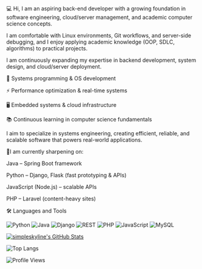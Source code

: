 💻 Hi, I am an aspiring back-end developer with a growing foundation in software engineering, cloud/server management, and academic computer science concepts.

I am comfortable with Linux environments, Git workflows, and server-side debugging, and I enjoy applying academic knowledge (OOP, SDLC, algorithms) to practical projects. 

I am continuously expanding my expertise in backend development, system design, and cloud/server deployment.

🔧 Systems programming & OS development

⚡ Performance optimization & real-time systems

🖥️ Embedded systems & cloud infrastructure

📚 Continuous learning in computer science fundamentals

I aim to specialize in systems engineering, creating efficient, reliable, and scalable software that powers real-world applications. 

🚀I am currently sharpening on:

Java – Spring Boot framework

Python – Django, Flask (fast prototyping & APIs)

JavaScript (Node.js) – scalable APIs

PHP – Laravel (content-heavy sites)




🛠️ Languages and Tools

![Python](https://img.shields.io/badge/Python-3776AB?style=for-the-badge&logo=python&logoColor=white)
![Java](https://img.shields.io/badge/Java-007396?style=for-the-badge&logo=java&logoColor=white)
![Django](https://img.shields.io/badge/Django-092E20?style=for-the-badge&logo=django&logoColor=white)
![REST](https://img.shields.io/badge/REST-02569B?style=for-the-badge&logo=fastapi&logoColor=white)
![PHP](https://img.shields.io/badge/PHP-777BB4?style=for-the-badge&logo=php&logoColor=white)
![JavaScript](https://img.shields.io/badge/JavaScript-F7DF1E?style=for-the-badge&logo=javascript&logoColor=black)
<img src="https://img.shields.io/badge/MySQL-4479A1?style=for-the-badge&logo=mysql&logoColor=white" alt="MySQL">


[![simpleskyline's GitHub Stats](https://github-readme-stats.vercel.app/api?username=simpleskyline&show_icons=true&theme=radical)](https://github.com/simpleskyline/github-readme-stats)

![Top Langs](https://github-readme-stats.vercel.app/api/top-langs/?username=Simpleskyline&layout=compact&theme=tokyonight)

![Profile Views](https://komarev.com/ghpvc/?username=skyline&color=blue)


